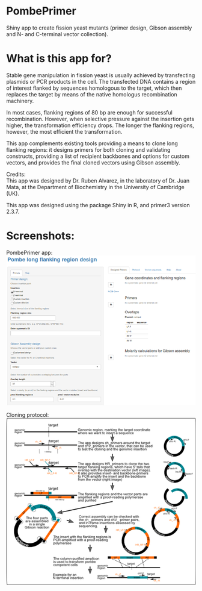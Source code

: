 # PombePrimer  
Shiny app to create fission yeast mutants (primer design, Gibson assembly and N- and C-terminal vector collection).  


# What is this app for?  

Stable gene manipulation in fission yeast is usually achieved by transfecting plasmids or PCR products in the cell. The transfected DNA contains a region of interest flanked by sequences homologous to the target, which then replaces the target by means of the native homologus recombination machinery.  

In most cases, flanking regions of 80 bp are enough for successful recombination. However, when selective pressure against the insertion gets higher, the transformation efficiency drops. The longer the flanking regions, however, the most efficient the transformation.  

This app complements existing tools providing a means to clone long flanking regions: it designs primers for both cloning and validating constructs, providing a list of recipient backbones and options for custom vectors, and provides the final cloned vectors using Gibson assembly.  

Credits:  
This app was designed by Dr. Ruben Alvarez, in the laboratory of Dr. Juan Mata, at the Department of Biochemistry in the University of Cambridge (UK).  

This app was designed using the package Shiny in R, and primer3 version 2.3.7.

# Screenshots:  

PombePrimer app:  
![app](PombePrimer_screenshot.png)

Cloning protocol:  
![protocol](pombeprimer_protocol_b.png)
